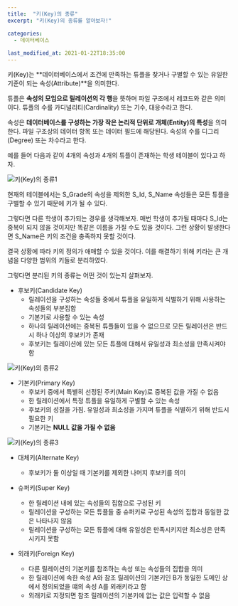 ```yaml
---
title:  "키(Key)의 종류"
excerpt: "키(Key)의 종류를 알아보자!"

categories:
  - 데이터베이스
  
last_modified_at: 2021-01-22T18:35:00
---
```


키(Key)는 **데이터베이스에서 조건에 만족하는 튜플을 찾거나 구별할 수 있는 유일한 기준이 되는 속성(Attribute)**을 의미한다.  

튜플은 **속성의 모임으로 릴레이션의 각 행**을 뜻하며 파일 구조에서 레코드와 같은 의미이다. 튜플의 수를 카디널리티(Cardinality) 또는 기수, 대응수라고 한다.  

속성은 **데이터베이스를 구성하는 가장 작은 논리적 단위로 개체(Entity)의 특성**을 의미한다. 파일 구조상의 데이터 항목 또는 데이터 필드에 해당된다. 속성의 수를 디그리(Degree) 또는 차수라고 한다.  

예를 들어 다음과 같이 4개의 속성과 4개의 튜플이 존재하는 학생 테이블이 있다고 하자.  

![키(Key)의 종류1](https://user-images.githubusercontent.com/53072057/105450986-0528c900-5cbf-11eb-8fcb-9c5ed240b1a6.JPG)  

현재의 테이블에서는 S_Grade의 속성을 제외한 S_Id, S_Name 속성들은 모든 튜플을 구별할 수 있기 때문에 키가 될 수 있다.  

그렇다면 다른 학생이 추가되는 경우를 생각해보자. 매번 학생이 추가될 때마다 S_Id는 중복이 되지 않을 것이지만 똑같은 이름을 가질 수도 있을 것이다. 그런 상황이 발생한다면 S_Name은 키의 조건을 충족하지 못할 것이다.  

결국 상황에 따라 키의 정의가 애매할 수 있을 것이다. 이를 해결하기 위해 키라는 큰 개념을 다양한 범위의 키들로 분리하였다.  

그렇다면 분리된 키의 종류는 어떤 것이 있는지 살펴보자.  

* 후보키(Candidate Key)  
    - 릴레이션을 구성하는 속성들 중에서 튜플을 유일하게 식별하기 위해 사용하는 속성들의 부분집합  
    - 기본키로 사용할 수 있는 속성  
    - 하나의 릴레이션에는 중복된 튜플들이 있을 수 없으므로 모든 릴레이션은 반드시 하나 이상의 후보키가 존재  
    - 후보키는 릴레이션에 있는 모든 튜플에 대해서 유일성과 최소성을 만족시켜야 함  
	
![키(Key)의 종류2](https://user-images.githubusercontent.com/53072057/105450988-05c15f80-5cbf-11eb-9257-3608c6970406.JPG)  

* 기본키(Primary Key)  
    - 후보키 중에서 특별히 선정된 주키(Main Key)로 중복된 값을 가질 수 없음  
    - 한 릴레이션에서 특정 튜플을 유일하게 구별할 수 있는 속성  
    - 후보키의 성질을 가짐. 유일성과 최소성을 가지며 튜플을 식별하기 위해 반드시 필요한 키  
    - 기본키는 **NULL 값을 가질 수 없음**  
	
![키(Key)의 종류3](https://user-images.githubusercontent.com/53072057/105450989-0659f600-5cbf-11eb-8759-b1513b791947.JPG)  

* 대체키(Alternate Key)  
    - 후보키가 둘 이상일 때 기본키를 제외한 나머지 후보키를 의미​​  
	
* 슈퍼키(Super Key)  
    - 한 릴레이션 내에 있는 속성들의 집합으로 구성된 키  
    - 릴레이션을 구성하는 모든 튜플들 중 슈퍼키로 구성된 속성의 집합과 동일한 값은 나타나지 않음  
    - 릴레이션을 구성하는 모든 튜플에 대해 유일성은 만족시키지만 최소성은 만족시키지 못함  
	
* 외래키(Foreign Key)  
    - 다른 릴레이션의 기본키를 참조하는 속성 또는 속성들의 집합을 의미  
    - 한 릴레이션에 속한 속성 A와 참조 릴레이션의 기본키인 B가 동일한 도메인 상에서 정의되었을 떄의 속성 A를 외래키라고 함  
    - 외래키로 지정되면 참조 릴레이션의 기본키에 없는 값은 입력할 수 없음  
	
	